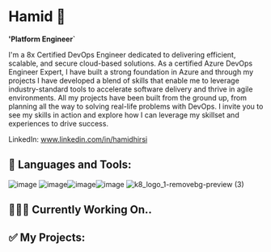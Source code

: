 # Hamid 👋
**'Platform Engineer`**

I'm a 8x Certified DevOps Engineer dedicated to delivering efficient, scalable, and secure cloud-based solutions. As a certified Azure DevOps Engineer Expert, I have built a strong foundation in Azure and through my projects I have developed a blend of skills that enable me to leverage industry-standard tools to accelerate software delivery and thrive in agile environments. All my projects have been built from the ground up, from planning all the way to solving real-life problems with DevOps. I invite you to see my skills in action and explore how I can leverage my skillset and experiences to drive success.

LinkedIn: www.linkedin.com/in/hamidhirsi
## **🧰 Languages and Tools:**





![image](https://github.com/CloudHirsi/CloudHirsi/assets/153539293/2e984830-ccb1-429e-94c6-eeaf3e0b652c)
![image](https://github.com/CloudHirsi/CloudHirsi/assets/153539293/b8f2b64f-97ff-4f56-8b75-df2a5adcd5d4)![image](https://github.com/CloudHirsi/CloudHirsi/assets/153539293/fe4d5fca-8fb4-4bce-924b-000776de8977)![image](https://github.com/CloudHirsi/CloudHirsi/assets/153539293/3396cf7c-c12c-4a84-878e-5ff1c1fdc6fd) ![k8_logo_1-removebg-preview (3)](https://github.com/CloudHirsi/CloudHirsi/assets/153539293/6902aef3-507f-4c5c-b812-f620f554632a)                            
 


## **👨🏾‍💻 Currently Working On..**




## **✅ My Projects:**
